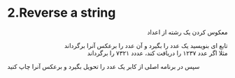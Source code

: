 # 2.Reverse a string

<p dir = "rtl" >معکوس کردن یک رشته از اعداد</p>
<p dir="rtl">
تابع ای بنویسید یک عدد را بگیرد و آن عدد را برعکس آنرا برگرداند
<br>
مثلا اگر عدد ۱۲۳۷ را دریافت کند، عددد ۷۳۲۱ را برگرداند

سپس در برنامه اصلی از کابر یک عدد را تحویل بگیرد و برعکس آنرا چاپ کنید
    </p>


